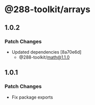 # @288-toolkit/arrays

## 1.0.2

### Patch Changes

-   Updated dependencies [8a70e6d]
    -   @288-toolkit/math@1.1.0

## 1.0.1

### Patch Changes

-   Fix package exports
